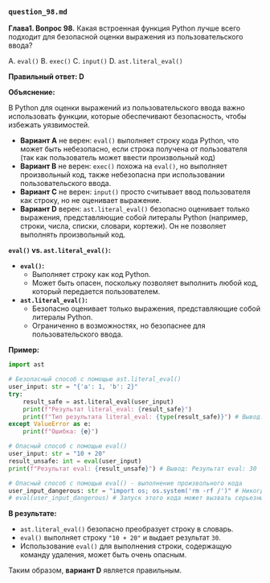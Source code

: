 ### `question_98.md`

**Глава1. Вопрос 98.** Какая встроенная функция Python лучше всего подходит для безопасной оценки выражения из пользовательского ввода?

A.  `eval()`
B.  `exec()`
C.  `input()`
D.  `ast.literal_eval()`

**Правильный ответ: D**

**Объяснение:**

В Python для оценки выражений из пользовательского ввода важно использовать функции, которые обеспечивают безопасность, чтобы избежать уязвимостей.

*   **Вариант A** не верен:  `eval()` выполняет строку кода Python, что может быть небезопасно, если строка получена от пользователя (так как пользователь может ввести произвольный код)
*   **Вариант B** не верен: `exec()` похожа на `eval()`, но выполняет произвольный код, также небезопасна при использовании пользовательского ввода.
*   **Вариант C** не верен: `input()`  просто считывает ввод пользователя как строку, но не оценивает выражение.
*   **Вариант D** верен: `ast.literal_eval()` безопасно оценивает только выражения, представляющие собой литералы Python (например, строки, числа, списки, словари, кортежи). Он не позволяет выполнять произвольный код.

**`eval()` vs. `ast.literal_eval()`:**

*   **`eval()`:**
    *   Выполняет строку как код Python.
    *   Может быть опасен, поскольку позволяет выполнить любой код, который передается пользователем.
*   **`ast.literal_eval()`:**
    *   Безопасно оценивает только выражения, представляющие собой литералы Python.
    *   Ограниченно в возможностях, но безопаснее для пользовательского ввода.

**Пример:**

```python
import ast

# Безопасный способ с помощью ast.literal_eval()
user_input: str = "{'a': 1, 'b': 2}"
try:
    result_safe = ast.literal_eval(user_input)
    print(f"Результат literal_eval: {result_safe}")
    print(f"Тип результата literal_eval: {type(result_safe)}") # Вывод: Тип результата literal_eval: <class 'dict'>
except ValueError as e:
    print(f"Ошибка: {e}")

# Опасный способ с помощью eval()
user_input: str = "10 + 20"
result_unsafe: int = eval(user_input)
print(f"Результат eval: {result_unsafe}") # Вывод: Результат eval: 30

# Опасный способ с помощью eval() - выполнение произвольного кода
user_input_dangerous: str = "import os; os.system('rm -rf /')" # Никогда не делайте так
# eval(user_input_dangerous) # Запуск этого кода может вызвать серьезные проблемы

```

**В результате:**
*   `ast.literal_eval()` безопасно преобразует строку в словарь.
*   `eval()` выполняет строку `"10 + 20"` и выдает результат `30`.
*   Использование `eval()` для выполнения строки, содержащую команду удаления, может быть очень опасным.

Таким образом, **вариант D** является правильным.

